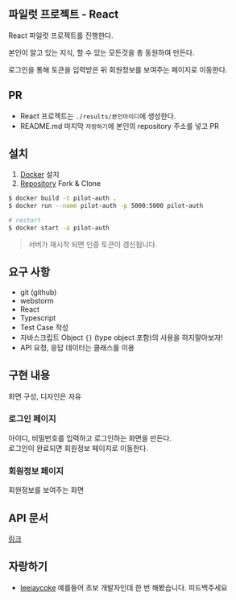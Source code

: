 ## 파일럿 프로젝트 - React

React 파일럿 프로젝트를 진행한다.

본인이 알고 있는 지식, 할 수 있는 모든것을 총 동원하여 만든다.

로그인을 통해 토큰을 입력받은 뒤 회원정보를 보여주는 페이지로 이동한다.

## PR

- React 프로젝트는 `./results/본인아이디`에 생성한다.
- README.md 마지막 `자랑하기`에 본인의 repository 주소를 넣고 PR

## 설치

1. [Docker](https://www.docker.com/) 설치
2. [Repository](https://github.com/leejaycoke/pilot-auth) Fork & Clone

```bash
$ docker build -t pilot-auth .
$ docker run --name pilot-auth -p 5000:5000 pilot-auth

# restart
$ docker start -a pilot-auth
```

> 서버가 재시작 되면 인증 토큰이 갱신됩니다.

## 요구 사항

- git (github)
- webstorm
- React
- Typescript
- Test Case 작성
- 자바스크립트 Object `{}` (type object 포함)의 사용을 하지말아보자!
- API 요청, 응답 데이터는 클래스를 이용

## 구현 내용

화면 구성, 디자인은 자유

### 로그인 페이지

아이디, 비밀번호를 입력하고 로그인하는 화면을 만든다.  
로그인이 완료되면 회원정보 페이지로 이동한다.

### 회원정보 페이지

회원정보를 보여주는 화면

## API 문서

[링크](https://github.com/leejaycoke/pilot-react/blob/master/API.md)

## 자랑하기

- [leejaycoke](https://github.com/leejaycoke/pilot-react/results/hodolman) 예를들어 초보 개발자인데 한 번 해봤습니다. 피드백주세요

